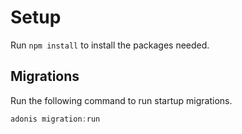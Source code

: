 # Setup

Run `npm install` to install the packages needed.

## Migrations

Run the following command to run startup migrations.

```js
adonis migration:run
```
